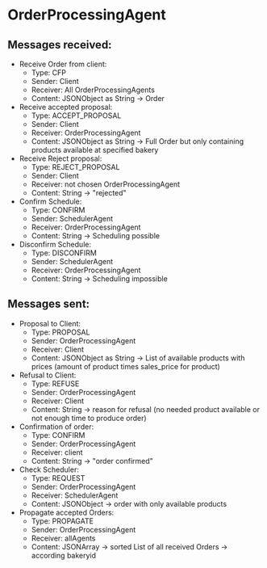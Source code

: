 # OrderProcessingAgent
## Messages received:
* Receive Order from client:
  * Type: CFP
  * Sender: Client
  * Receiver: All OrderProcessingAgents
  * Content: JSONObject as String -> Order
* Receive accepted proposal:
  * Type: ACCEPT_PROPOSAL
  * Sender: Client
  * Receiver: OrderProcessingAgent
  * Content: JSONObject as String -> Full Order but only containing products available at specified bakery
* Receive Reject proposal:
  * Type: REJECT_PROPOSAL
  * Sender: Client
  * Receiver: not chosen OrderProcessingAgent
  * Content: String -> "rejected"
* Confirm Schedule:
  * Type: CONFIRM
  * Sender: SchedulerAgent
  * Receiver: OrderProcessingAgent
  * Content: String -> Scheduling possible
* Disconfirm Schedule:
  * Type: DISCONFIRM
  * Sender: SchedulerAgent
  * Receiver: OrderProcessingAgent
  * Content: String -> Scheduling impossible
  
## Messages sent:
* Proposal to Client:
  * Type: PROPOSAL
  * Sender: OrderProcessingAgent
  * Receiver: Client
  * Content: JSONObject as String -> List of available products with prices (amount of product times sales_price for product)
* Refusal to Client:
  * Type: REFUSE
  * Sender: OrderProcessingAgent
  * Receiver: Client
  * Content: String -> reason for refusal (no needed product available or not enough time to produce order)
* Confirmation of order:
  * Type: CONFIRM
  * Sender: OrderProcessingAgent
  * Receiver: client
  * Content: String -> "order confirmed"
* Check Scheduler:
  * Type: REQUEST
  * Sender: OrderProcessingAgent
  * Receiver: SchedulerAgent
  * Content: JSONObject -> order with only available products
* Propagate accepted Orders:
  * Type: PROPAGATE
  * Sender: OrderProcessingAgent
  * Receiver: allAgents
  * Content: JSONArray -> sorted List of all received Orders -> according bakeryid